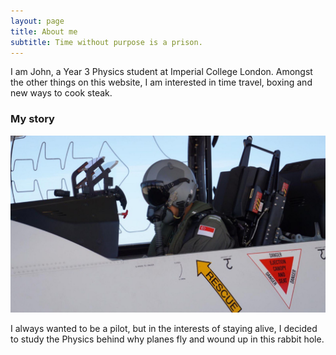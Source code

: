 ```yaml
---
layout: page
title: About me
subtitle: Time without purpose is a prison. 
---
```


I am John, a Year 3 Physics student at Imperial College London. Amongst the other things on this website, I am interested in time travel, boxing and new ways to cook steak. 

### My story

![Picture of me again](/assets/img/aboutme.jpg)

I always wanted to be a pilot, but in the interests of staying alive, I decided to study the Physics
behind why planes fly and wound up in this rabbit hole. 